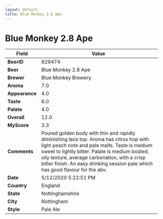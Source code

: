 ```yaml
---
layout: default
title: Blue Monkey 2.8 Ape
---
```


# Blue Monkey 2.8 Ape

| Field         | Value     |
|---------------|-----------|
| **BeerID** | 829474 |
| **Beer** | Blue Monkey 2.8 Ape |
| **Brewer** | Blue Monkey Brewery |
| **Aroma** | 7.0 |
| **Appearance** | 4.0 |
| **Taste** | 6.0 |
| **Palate** | 4.0 |
| **Overall** | 12.0 |
| **MyScore** | 3.3 |
| **Comments** | Poured golden body with thin and rapidly diminishing lace top. Aroma has citrus hop with light peach note and pale malts. Taste is medium sweet to lightly bitter. Palate is medium bodied, oily texture, average carbonation, with a crisp bitter finish. An easy drinking session pale which has good flavour for the abv. |
| **Date** | 5/12/2020 5:22:51 PM |
| **Country** | England |
| **State** | Nottinghamshire |
| **City** | Nottingham |
| **Style** | Pale Ale |
